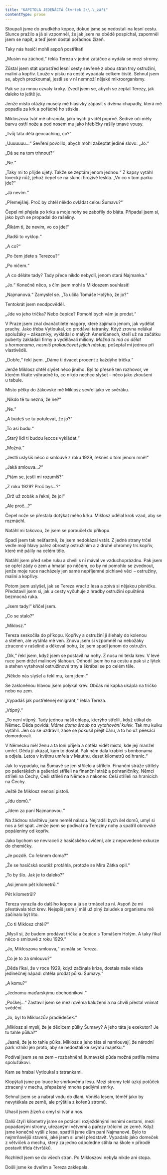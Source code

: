 ```yaml
---
title: "KAPITOLA JEDENÁCTÁ Čtvrtek 2\\.\_září"
contentType: prose
---
```


Stoupali jsme do prudkého kopce, dokud jsme se nedostali na lesní cestu. Slunce pražilo a já si vzpomněl, že jak jsem na obědě pospíchal, zapomněl jsem se napít, a teď jsem dostal pořádnou žízeň.

Taky nás hasiči mohli aspoň postříkat!

„Musím na záchod,“ řekla Tereza v jedné zatáčce a vydala se mezi stromy.

Zůstal jsem stát uprostřed lesní cesty sevřené z obou stran trsy ostružiní, maliní a kopřiv. Louže v písku na cestě vypadala celkem čistě. Sehnul jsem se, abych prozkoumal, jestli se v ní nemnoží nějaké mikroorganismy.

Pak se za mnou ozvaly kroky. Zvedl jsem se, abych se zeptal Terezy, jak daleko to ještě je.

Jenže místo otázky musely mé hlasivky zápasit s dvěma chapadly, která mě popadla za krk a pořádně ho stiskla.

Mikloszova tvář mě uhranula, jako bych ji viděl poprvé. Šedivé oči měly barvu ostří nože a pod nosem mu jako hřebíčky rašily tmavé vousy.

„Tvůj táta dělá geocaching, co?“

„Uuuuuuu…“ Sevření povolilo, abych mohl zašeptat jediné slovo: „Jo.“

„Dá se na tom trhnout?“

„Ne.“

„Taky mi to přijde ujetý. Takže se zeptám jenom jednou.“ Z kapsy vytáhl lovecký nůž, jehož čepel se na slunci hrozivě leskla. „Vo co v tom parku jde?“

„Já nevím.“

„Přemejšlej. Proč by chtěl někdo ovládat celou Šumavu?“

Čepel mi přejela po krku a moje nohy se zabořily do bláta. Připadal jsem si, jako bych se propadal do rašeliny.

„Říkám ti, že nevím, vo co jde!“

„Radši to vyklop.“

„A co?“

„Po čem jdete s Terezou?“

„Po ničem.“

„A co děláte tady? Tady přece nikdo nebydlí, jenom stará Naj­manka.“

„Jo.“ Konečně něco, s čím jsem mohl s Mikloszem souhlasit!

„Najmanová.“ Zamyslel se. „Ta učila Tomáše Holýho, že jo?“

Tentokrát jsem neodpověděl.

„Jde vo jeho trička? Nebo čepice? Pomohl bych vám je prodat.“

V Praze jsem znal dvanáctileté magory, které zajímalo jenom, jak vydělat prachy. Jako třeba Vytloukal, co prodával tatranky. Když zrovna nelákal spolužáky – zákazníky, vykládal o malých Američanech, kteří už na začátku puberty zakládali firmy a vydělávali miliony. _Možná to má co dělat s hormonama, nesmíš prokaučovat jejich nástup,_ pošeptal mi jednou při vlastivědě.

„Dobře,“ řekl jsem. „Dáme ti dvacet procent z každýho trička.“

Jenže Miklosz chtěl slyšet něco jiného. Byl to přesně ten rozhovor, ve kterém říkáte výhradně to, co nikdo nechce slyšet – něco jako zkoušení u tabule.

Místo pětky do žákovské mě Miklosz sevřel jako ve svěráku.

„Nikdo tě tu nezná, že ne?“

„Ne.“

„A budeš se tu potulovat, že jo?“

„To asi budu.“

„Starý lidi ti budou leccos vykládat.“

„Možná.“

„Jestli uslyšíš něco o smlouvě z roku 1929, řekneš o tom jenom mně!“

„Jaká smlouva…?“

„Ptám se, jestli mi rozumíš?“

„Z roku 1929? Proč bys…?“

„Drž už zobák a řekni, že jo!“

„Ale proč…?“

Čepel nože se přestala dotýkat mého krku. Miklosz udělal krok vzad, aby se rozmáchl.

Natáhl mi takovou, že jsem se poroučel do příkopu.

Spadl jsem tak nešťastně, že jsem nedokázal vstát. Z jedné strany trčel vedle mojí hlavy pařez obrostlý ostružiním a z druhé ohromný trs kopřiv, které mě pálily na celém těle.

Natáhl jsem před sebe ruku a chvíli s ní mával ve vzduchoprázdnu. Pak jsem se opřel zády o zem a hmatal po něčem, co by mi pomohlo se zvednout, jenže moje ruce nacházely jen samé nepříjemné pichlavé věci – ostružiny, maliní a kopřivy.

Potom jsem uslyšel, jak se Tereza vrací z lesa a zpívá si nějakou písničku. Představil jsem si, jak u cesty vyčuhuje z hradby ostružiní opuštěná bezmocná ruka.

„Jsem tady!“ křičel jsem.

„Co se stalo?“

„Miklosz.“

Tereza seskočila do příkopu. Kopřivy a ostružiní ji šlehaly do kolenou a stehen, ale vytáhla mě ven. Znovu jsem si vzpomněl na nebožáky ztracené v rašelině a děkoval bohu, že jsem spadl jenom do ostružin.

„Dík,“ řekl jsem, když jsem se postavil na nohy. Z nosu mi tekla krev. V levé ruce jsem držel malinový šlahoun. Odhodil jsem ho na cestu a pak si z lýtek a stehen vytahoval ostružinové trny a škrábal se po celém těle.

„Někdo nás slyšel a řekl mu, kam jdem.“

Se zakloněnou hlavou jsem polykal krev. Občas mi kapka ukápla na tričko nebo na zem.

„Vypadáš jak postřelenej emigrant,“ řekla Tereza.

„Vtipný.“

„To není vtipný. Tady jednou našli chlapa, kterýho střelili, když utíkal do Němec. Děda povídá: _Máme doma šroub na vytahování kulek._ Tak mu kulku vytáhli. Jen co se uzdravil, zase se pokusil přejít čáru, a to ho už péesáci domordovali.

V Německu měl ženu a ta loni přijela a chtěla vidět místo, kde její manžel umřel. Děda jí ukázal, kam to dostal. Pak nám dala krabici s bonbonama a odjela. Letos v květnu umřela v Mauthu, deset kilometrů od hranic.“

Jak to vypadalo, na Šumavě se jen střílelo a střílelo. Finanční stráže střílely po pašerákách a pašeráci stříleli na finanční stráž a pohraničníky, Němci stříleli na Čechy, Češi stříleli na Němce a nakonec Češi stříleli na hranicích na Čechy.

Ještě že Miklosz nenosí pistoli.

„Jdu domů.“

„Jdem za paní Najmanovou.“

Na žádnou návštěvu jsem neměl náladu. Nejradši bych šel domů, umyl si nos a šel spát. Jenže jsem se podíval na Tereziny nohy a spatřil obrovské popáleniny od kopřiv.

Jako bychom se nevraceli z hasičského cvičení, ale z nepovedené exkurze do chemičky.

„Je pozdě. Co řeknem doma?“

„Že se hasičská soutěž protáhla, protože se Míra Zátka opil.“

„To by šlo. Jak je to daleko?“

„Asi jenom pět kilometrů.“

Pět kilometrů!?

Tereza vyrazila do dalšího kopce a já se trmácel za ní. Aspoň že mi přestávala téct krev. Nejspíš jsem jí měl už plný žaludek a organismu mě začínalo být líto.

„Co ti Miklosz chtěl?“

„Myslí si, že budem prodávat trička a čepice s Tomášem Holým. A taky říkal něco o smlouvě z roku 1929.“

„Jo, Mikloszova smlouva,“ usmála se Tereza.

„Co je to za smlouvu?“

„Děda říkal, že v roce 1929, když začínala krize, dostala naše vláda jedinečnej nápad: chtěla prodat půlku Šumavy.“

„A komu?“

„Jednomu maďarskýmu obchodníkovi.“

„Počkej…“ Zastavil jsem se mezi dvěma kalužemi a na chvíli přestal vnímat svědění.

„Jo, byl to Mikloszův pradědeček.“

„Miklosz si myslí, že je dědicem půlky Šumavy? A jeho táta je exekutor? Je to tahle půlka?“

„Jasně, že je to tahle půlka. Miklosz a jeho táta si namlouvají, že národní park vznikl jen proto, aby se nedostali ke svýmu majetku.“

Podíval jsem se na zem – rozbahněná šumavská půda možná patřila mému spolužákovi.

Kam se hrabal Vytloukal s tatrankami.

Klopýtali jsme po louce ke smrkovému lesu. Mezi stromy tekl úzký potůček ztracený v mechu, přepažený mnoha padlými smrky.

Sehnul jsem se a nabral vodu do dlaní. Voněla lesem, téměř jako by nevytékala ze země, ale prýštila z kořenů stromů.

Uhasil jsem žízeň a omyl si tvář a nos.

Další čtyři kilometry jsme se potáceli rozježděnými lesními cestami, mezi popadanými stromy, uřezanými větvemi a pařezy trčícími ze země. Když jsme konečně vyšli z lesa, spatřili jsme dům paní Najmanové. Bylo to nejmrňavější stavení, jaké jsem si uměl představit. Vypadalo jako domeček z větviček a mechu, který za jedno odpoledne stihla na škole v přírodě postavit třída čtvrťáků.

Rozhlédl jsem se do všech stran. Po Mikloszovi nebyla nikde ani stopa.

Došli jsme ke dveřím a Tereza zaklepala.
